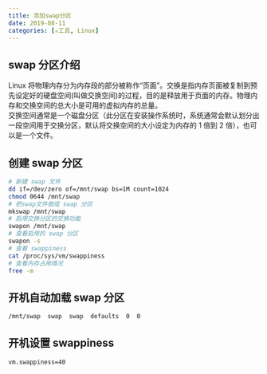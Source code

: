 ```yaml
---
title: 添加swap分区
date: 2019-08-11
categories: [✮工具, Linux]
---
```


## swap 分区介绍

Linux 将物理内存分为内存段的部分被称作“页面”。交换是指内存页面被复制到预先设定好的硬盘空间(叫做交换空间)的过程，目的是释放用于页面的内存。物理内存和交换空间的总大小是可用的虚拟内存的总量。  
交换空间通常是一个磁盘分区（此分区在安装操作系统时，系统通常会默认划分出一段空间用于交换分区，默认将交换空间的大小设定为内存的 1 倍到 2 倍），也可以是一个文件。

<!--more-->

## 创建 swap 分区

```bash
# 新建 swap 文件
dd if=/dev/zero of=/mnt/swap bs=1M count=1024
chmod 0644 /mnt/swap
# 把swap文件做成 swap 分区
mkswap /mnt/swap
# 启用交换分区的交换功能
swapon /mnt/swap
# 查看启用的 swap 分区
swapon -s
# 查看 swappiness
cat /proc/sys/vm/swappiness
# 查看内存占用情况
free -m
```

## 开机自动加载 swap 分区

```bash /etc/fstab
/mnt/swap  swap  swap  defaults  0  0
```

## 开机设置 swappiness

```bash /etc/sysctl.conf
vm.swappiness=40
```
